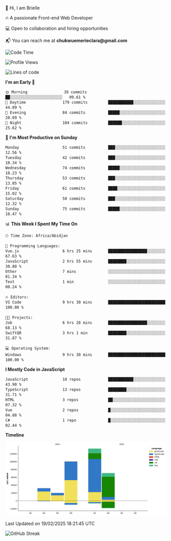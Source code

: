 <div align="left">
  <p>👋 Hi, I am Brielle</p>
  <p>🔥 A passionate Front-end Web Developer</p>
  <p>💻 Open to collaboration and hiring opportunities</p>
  <p>📬 You can reach me at <strong>chukwuemerieclara@gmail.com</strong></p>
</div>


 
 <!--START_SECTION:waka-->
![Code Time](http://img.shields.io/badge/Code%20Time-489%20hrs%2010%20mins-blue)

![Profile Views](http://img.shields.io/badge/Profile%20Views-0-blue)

![Lines of code](https://img.shields.io/badge/From%20Hello%20World%20I%27ve%20Written-292.7%20thousand%20lines%20of%20code-blue)

**I'm an Early 🐤** 

```text
🌞 Morning                39 commits          ██░░░░░░░░░░░░░░░░░░░░░░░   09.61 % 
🌆 Daytime                179 commits         ███████████░░░░░░░░░░░░░░   44.09 % 
🌃 Evening                84 commits          █████░░░░░░░░░░░░░░░░░░░░   20.69 % 
🌙 Night                  104 commits         ██████░░░░░░░░░░░░░░░░░░░   25.62 % 
```
📅 **I'm Most Productive on Sunday** 

```text
Monday                   51 commits          ███░░░░░░░░░░░░░░░░░░░░░░   12.56 % 
Tuesday                  42 commits          ███░░░░░░░░░░░░░░░░░░░░░░   10.34 % 
Wednesday                74 commits          █████░░░░░░░░░░░░░░░░░░░░   18.23 % 
Thursday                 53 commits          ███░░░░░░░░░░░░░░░░░░░░░░   13.05 % 
Friday                   61 commits          ████░░░░░░░░░░░░░░░░░░░░░   15.02 % 
Saturday                 50 commits          ███░░░░░░░░░░░░░░░░░░░░░░   12.32 % 
Sunday                   75 commits          █████░░░░░░░░░░░░░░░░░░░░   18.47 % 
```


📊 **This Week I Spent My Time On** 

```text
🕑︎ Time Zone: Africa/Abidjan

💬 Programming Languages: 
Vue.js                   6 hrs 25 mins       █████████████████░░░░░░░░   67.63 % 
JavaScript               2 hrs 55 mins       ████████░░░░░░░░░░░░░░░░░   30.80 % 
Other                    7 mins              ░░░░░░░░░░░░░░░░░░░░░░░░░   01.34 % 
Text                     1 min               ░░░░░░░░░░░░░░░░░░░░░░░░░   00.24 % 

🔥 Editors: 
VS Code                  9 hrs 30 mins       █████████████████████████   100.00 % 

🐱‍💻 Projects: 
Job                      6 hrs 28 mins       █████████████████░░░░░░░░   68.13 % 
SwiftQR                  3 hrs 1 min         ████████░░░░░░░░░░░░░░░░░   31.87 % 

💻 Operating System: 
Windows                  9 hrs 30 mins       █████████████████████████   100.00 % 
```

**I Mostly Code in JavaScript** 

```text
JavaScript               18 repos            ███████████░░░░░░░░░░░░░░   43.90 % 
TypeScript               13 repos            ████████░░░░░░░░░░░░░░░░░   31.71 % 
HTML                     3 repos             ██░░░░░░░░░░░░░░░░░░░░░░░   07.32 % 
Vue                      2 repos             █░░░░░░░░░░░░░░░░░░░░░░░░   04.88 % 
C#                       1 repo              █░░░░░░░░░░░░░░░░░░░░░░░░   02.44 % 
```



**Timeline**

![Lines of Code chart](https://raw.githubusercontent.com/Brielle28/Brielle28/main/assets/bar_graph.png)


 Last Updated on 19/02/2025 18:21:45 UTC
<!--END_SECTION:waka-->

![GitHub Streak](https://github-readme-streak-stats.herokuapp.com/?user=Brielle28)



